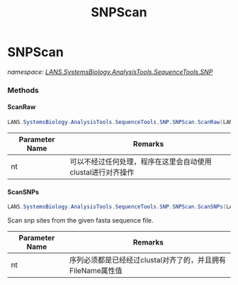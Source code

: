 ﻿---
title: SNPScan
---

# SNPScan
_namespace: [LANS.SystemsBiology.AnalysisTools.SequenceTools.SNP](N-LANS.SystemsBiology.AnalysisTools.SequenceTools.SNP.html)_





### Methods

#### ScanRaw
```csharp
LANS.SystemsBiology.AnalysisTools.SequenceTools.SNP.SNPScan.ScanRaw(LANS.SystemsBiology.SequenceModel.FASTA.FastaFile)
```


|Parameter Name|Remarks|
|--------------|-------|
|nt|可以不经过任何处理，程序在这里会自动使用clustal进行对齐操作|


#### ScanSNPs
```csharp
LANS.SystemsBiology.AnalysisTools.SequenceTools.SNP.SNPScan.ScanSNPs(LANS.SystemsBiology.SequenceModel.FASTA.FastaFile,System.Int32,System.Boolean,System.Boolean)
```
Scan snp sites from the given fasta sequence file.

|Parameter Name|Remarks|
|--------------|-------|
|nt|序列必须都是已经经过clustal对齐了的，并且拥有FileName属性值|




